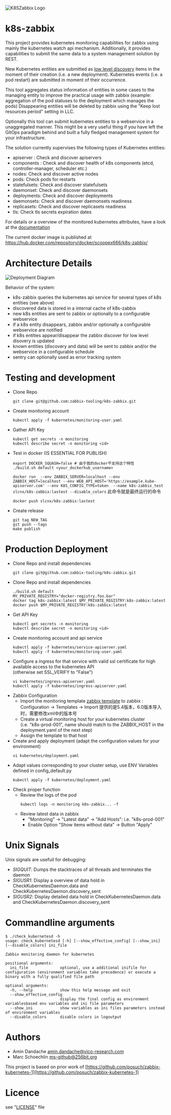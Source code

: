 ![K8SZabbix Logo](documentation/logo.svg)


k8s-zabbix
=================

This project provides kubernetes monitoring capabilities for zabbix using mainly the kubernetes watch api mechanism.
Additionally, it provides capabilities to submit the same data to a system management solution by REST.

New Kubernetes entities are submitted as [low level discovery](https://www.zabbix.com/documentation/current/manual/discovery/low_level_discovery)
items in the moment of their creation (i.e. a new deployment). Kubernetes events (i.e. a pod restart) are submitted in moment of their occurrence.

This tool aggregates status information of entities in some cases to the managing entity to improve the practical usage with zabbix
(example: aggregation of the pod statuses to the deployment which manages the pods)
Disappearing entities will be deleted by zabbix using the "Keep lost resources period" setting in LLC.

Optionally this tool can submit kubernetes entities to a webservice in a unaggregated manner.
This might be a very useful thing if you have left the GitOps paradigm behind and built a fully fledged management system for your infrastructure. 

The solution currently supervises the following types of Kubernetes entities:

* apiserver : Check and discover apiservers
* components : Check and discover health of k8s components (etcd, controller-manager, scheduler etc.)
* nodes: Check and discover active nodes
* pods: Check pods for restarts
* statefulsets: Check and discover statefulsets
* daemonset: Check and discover daemonsets
* deployments: Check and discover deployments
* daemonsets: Check and discover daemonsets readiness
* replicasets: Check and discover replicasets readiness
* tls: Check tls secrets expiration dates

For details or a overview of the monitored kubernetes attributes, have a look at the [documentation](http://htmlpreview.github.io/?https://github.com/zabbix-tooling/k8s-zabbix/blob/master/documentation/template/custom_service_kubernetes.html)

The current docker image is published at https://hub.docker.com/repository/docker/scoopex666/k8s-zabbix/

Architecture Details
=====================

![Deployment Diagram](documentation/deployment_yed.png)

Behavior of the system:

* k8s-zabbix queries the kubernetes api service for several types of k8s entities (see above)
* discovered data is stored in a internal cache of k8s-zabbix
* new k8s entities are sent to zabbix or optionally to a configurable webservice
* if a k8s entity disappears, zabbix and/or optionally a configurable webservice are notified
* if k8s entities appear/disappear the zabbix discover for low level disovery is updated
* known entities (discovery and data) will be sent to zabbix and/or the webservice in a configurable schedule
* sentry can optionally used as error tracking system


Testing and development
=======================


* Clone Repo 
  ```
  git clone git@github.com:zabbix-tooling/k8s-zabbix.git
  ```
* Create monitoring account
  ```
  kubectl apply -f kubernetes/monitoring-user.yaml
  ```
* Gather API Key
  ```
  kubectl get secrets -n monitoring
  kubectl describe secret -n monitoring <id>
  ```
* Test in docker (IS ESSENTIAL FOR PUBLISH)
  ```
  export DOCKER_SQUASH=false # 由于我的docker不支持这个特性
  ./build.sh default <your_dockerhub_username>
  ```
  `docker run  --env ZABBIX_SERVER=localhost --env ZABBIX_HOST=localhost --env WEB_API_HOST='https://example.kube-apiserver.com' --env K8S_CONFIG_TYPE=token  --name k8s-zabbix_test slcnx/k8s-zabbix:lastest --disable_colors` 此命令就是最终运行的命令
  ```
  docker push slcnx/k8s-zabbix:lastest
  ```
  
* Create release
  ```
  git tag NEW_TAG
  git push --tags
  make publish
  ```
Production Deployment
=====================

* Clone Repo and install dependencies
  ```
  git clone git@github.com:zabbix-tooling/k8s-zabbix.git
  ```
* Clone Repo and install dependencies
  ```
  ./build.sh default
  MY_PRIVATE_REGISTRY="docker-registry.foo.bar"
  docker tag k8s-zabbix:latest $MY_PRIVATE_REGISTRY:k8s-zabbix:latest
  docker push $MY_PRIVATE_REGISTRY:k8s-zabbix:latest
  ```
* Get API Key
  ```
  kubectl get secrets -n monitoring
  kubectl describe secret -n monitoring <id>
  ```
* Create monitoring account and api service
  ```
  kubectl apply -f kubernetes/service-apiserver.yaml
  kubectl apply -f kubernetes/monitoring-user.yaml
  ```
* Configure a ingress for that service with valid ssl certificate for high available access to the kubernetes API<BR>
  (otherwise set SSL\_VERIFY to "False")
  ```
  vi kubernetes/ingress-apiserver.yaml
  kubectl apply -f kubernetes/ingress-apiserver.yaml
  ```
* Zabbix Configuration
  * Import the monitoring template [zabbix template](template/custom_service_kubernetes.xml) to zabbix : Configuration →  Templates → Import
    提供的是5.4版本，6.0版本导入时，需要修改xml中的版本号
  * Create a virtual monitoring host for your kubernetes cluster <BR>
    (i.e. "k8s-prod-001", name should match to the ZABBIX\_HOST in the deployment.yaml of the next step)  
  * Assign the template to that host
* Create and apply deployment
  (adapt the configuration values for your environment)
   ```
   vi kubernetes/deployment.yaml
   ```
* Adapt values corresponding to your cluster setup, use ENV Variables defined in config_default.py
  ```
  kubectl apply -f kubernetes/deployment.yaml
  ```
* Check proper function
  * Review the logs of the pod
    ```
    kubectl logs -n monitoring k8s-zabbix... -f
    ```
  * Review latest data in zabbix
    * "Monitoring" →  "Latest data" →  "Add Hosts": i.e. "k8s-prod-001"
    * Enable Option "Show items without data" →  Button "Apply"

Unix Signals
============

Unix signals are usefuil for debugging:

 * *SIGQUIT*: Dumps the stacktraces of all threads and terminates the daemon
 * *SIGUSR1*: Display a overview of data hold in CheckKubernetesDaemon.data and CheckKubernetesDaemon.discovery_sent
 * *SIGUSR2*: Display detailed data hold in CheckKubernetesDaemon.data and CheckKubernetesDaemon.discovery_sent


Commandline arguments
=====================

```
$ ./check_kubernetesd -h
usage: check_kubernetesd [-h] [--show_effective_config] [--show_ini] [--disable_colors] ini_file

Zabbix monitoring daemon for kubernetes

positional arguments:
  ini_file              optional, use a additional inifile for configuration (environment variables take precedence) or execute a binary with a fully qualified file path

optional arguments:
  -h, --help            show this help message and exit
  --show_effective_config
                        display the final config as environment variablesbased env variables and ini file parameters
  --show_ini            show variables as ini files parameters instead of environment variables
  --disable_colors      disable colors in logoutput

```

Authors
=======

- Amin Dandache <amin.dandache@vico-research.com>
- Marc Schoechlin <ms-github@256bit.org>

This project is based on prior work of [https://github.com/posuch/zabbix-kubernetes-1](https://github.com/posuch/zabbix-kubernetes-1)

Licence
=======

see "[LICENSE](./LICENSE)" file
